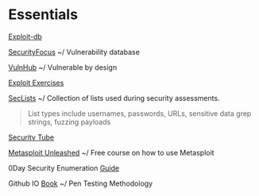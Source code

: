 # Essentials

[Exploit-db](https://www.exploit-db.com/)

[SecurityFocus](http://www.securityfocus.com/) ~/ Vulnerability database  

[VulnHub](https://www.vulnhub.com/) ~/ Vulnerable by design

[Exploit Exercises](https://exploit-exercises.com/)

[SecLists](https://github.com/danielmiessler/SecLists) ~/ Collection of lists used during security assessments.
> List types include usernames, passwords, URLs, sensitive data grep strings, fuzzing payloads

[Security Tube](http://www.securitytube.net/)

[Metasploit Unleashed](https://www.offensive-security.com/metasploit-unleashed) ~/ Free course on how to use Metasploit

0Day Security Enumeration [Guide](http://www.0daysecurity.com/penetration-testing/enumeration.html)

Github IO [Book](https://monkeysm8.gitbooks.io/pentesting-methodology/) ~/ Pen Testing Methodology
